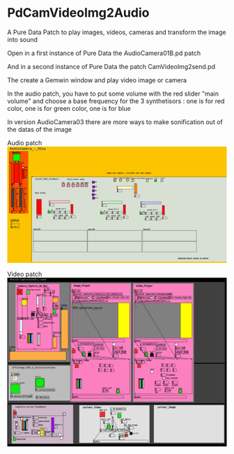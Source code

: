 # PdCamVideoImg2Audio
A Pure Data Patch to play images, videos, cameras and transform the image into sound

Open in a first instance of Pure Data the AudioCamera01B.pd patch

And in a second instance of Pure Data the patch CamVideoImg2send.pd

The create a Gemwin window and play video image or camera

In the audio patch, you have to put some volume with the red slider "main volume" and choose a base frequency for the 3 synthetisors : one is for red color, one is for green color, one is for blue

In version AudioCamera03 there are more ways to make sonification out of the datas of the image

Audio patch
![Alt text](AudioCamera01.png?raw=true "AudioCamera03.png")

Video patch
![Alt text](PdCamVideoImg2send.png?raw=true "AudioCamera01.png")
